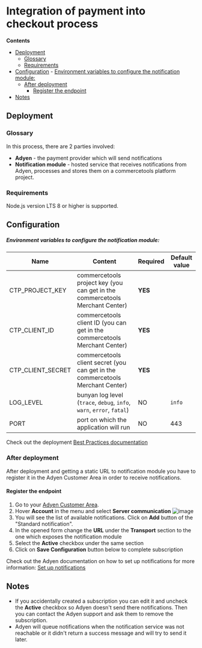 # Integration of payment into checkout process

<!-- START doctoc generated TOC please keep comment here to allow auto update -->
<!-- DON'T EDIT THIS SECTION, INSTEAD RE-RUN doctoc TO UPDATE -->
**Contents**

- [Deployment](#deployment)
  - [Glossary](#glossary)
  - [Requirements](#requirements)
- [Configuration](#configuration)
      - [Environment variables to configure the notification module:](#environment-variables-to-configure-the-notification-module)
  - [After deployment](#after-deployment)
    - [Register the endpoint](#register-the-endpoint)
- [Notes](#notes)

<!-- END doctoc generated TOC please keep comment here to allow auto update -->

## Deployment

### Glossary
In this process, there are 2 parties involved:

 - **Adyen** - the payment provider which will send notifications
 - **Notification module** - hosted service that receives notifications from Adyen,
processes and stores them on a commercetools platform project.

### Requirements 
Node.js version LTS 8 or higher is supported.

## Configuration

##### Environment variables to configure the notification module:
Name | Content | Required | Default value
------------ | ------------- | ------------- | -------------
CTP_PROJECT_KEY | commercetools project key (you can get in the commercetools Merchant Center) | **YES** |
CTP_CLIENT_ID | commercetools client ID (you can get in the commercetools Merchant Center) | **YES** |
CTP_CLIENT_SECRET | commercetools client secret (you can get in the commercetools Merchant Center) | **YES** |
LOG_LEVEL | bunyan log level (`trace`, `debug`, `info`, `warn`, `error`, `fatal`)| NO | `info`
PORT | port on which the application will run | NO | 443

Check out the deployment [Best Practices documentation](../../docs/BEST_PRACTICES.md)

### After deployment

After deployment and getting a static URL to notification module
you have to register it in the Adyen Customer Area in order to receive notifications.

#### Register the endpoint
 1. Go to your [Adyen Customer Area](https://ca-live.adyen.com/ca/ca/login.shtml).
 1. Hover **Account** in the menu and select **Server communication**
![image](https://user-images.githubusercontent.com/9251453/55414133-e5b13100-556a-11e9-89ac-a9ebbf72bfdf.png)
 1. You will see the list of available notifications. Click on **Add** button of the
"Standard notification".
 1. In the opened form change the **URL** under the **Transport** section to the one
 which exposes the notification module
 1. Select the **Active** checkbox under the same section
 1. Click on **Save Configuration** button below to complete subscription
 
Check out the Adyen documentation on how to set up notifications for more information: [Set up notifications](https://docs.adyen.com/developers/development-resources/notifications/set-up-notifications)

## Notes
- If you accidentally created a subscription you can edit it and uncheck the **Active** checkbox so Adyen doesn't
send there notifications. Then you can contact the Adyen support and ask them to remove the subscription.
- Adyen will queue notifications when the notification service was not reachable or it didn't return a success message
  and will try to send it later.
